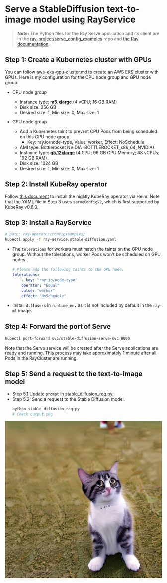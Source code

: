 # Serve a StableDiffusion text-to-image model using RayService

> **Note:** The Python files for the Ray Serve application and its client are in the [ray-project/serve_config_examples](https://github.com/ray-project/serve_config_examples) repo 
and [the Ray documentation](https://docs.ray.io/en/latest/serve/tutorials/stable-diffusion.html).

## Step 1: Create a Kubernetes cluster with GPUs

You can follow [aws-eks-gpu-cluster.md](./aws-eks-gpu-cluster.md) to create an AWS EKS cluster with GPUs.
Here is my configuration for the CPU node group and GPU node group:

* CPU node group
  * Instance type: [**m5.xlarge**](https://aws.amazon.com/ec2/instance-types/m5/) (4 vCPU; 16 GB RAM)
  * Disk size: 256 GB
  * Desired size: 1, Min size: 0, Max size: 1

* GPU node group
  * Add a Kubernetes taint to prevent CPU Pods from being scheduled on this GPU node group
    * Key: ray.io/node-type, Value: worker, Effect: NoSchedule
  * AMI type: Bottlerocket NVIDIA (BOTTLEROCKET_x86_64_NVIDIA)
  * Instance type: [**g5.12xlarge**](https://aws.amazon.com/ec2/instance-types/g5/) (4 GPU; 96 GB GPU Memory; 48 vCPUs; 192 GB RAM)
  * Disk size: 1024 GB
  * Desired size: 1, Min size: 0, Max size: 1

## Step 2: Install KubeRay operator

Follow [this document](../../helm-chart/kuberay-operator/README.md) to install the nightly KubeRay operator via 
Helm. Note that the YAML file in Step 3 uses `serveConfigV2`, which is first supported by KubeRay v0.6.0.

## Step 3: Install a RayService

```sh
# path: ray-operator/config/samples/
kubectl apply -f ray-service.stable-diffusion.yaml
```

* The `tolerations` for workers must match the taints on the GPU node group. Without the tolerations, worker Pods won't be scheduled on GPU nodes.
    ```yaml
    # Please add the following taints to the GPU node.
    tolerations:
        - key: "ray.io/node-type"
        operator: "Equal"
        value: "worker"
        effect: "NoSchedule"
    ```
* Install `diffusers` in `runtime_env` as it is not included by default in the `ray-ml` image.

## Step 4: Forward the port of Serve

```sh
kubectl port-forward svc/stable-diffusion-serve-svc 8000
```

Note that the Serve service will be created after the Serve applications are ready and running. This process may take approximately 1 minute after all Pods in the RayCluster are running.

## Step 5: Send a request to the text-to-image model

* Step 5.1 Update `prompt` in [stable_diffusion_req.py](https://github.com/ray-project/serve_config_examples/blob/master/stable_diffusion/stable_diffusion_req.py).
* Step 5.2: Send a request to the Stable Diffusion model.
  ```sh
  python stable_diffusion_req.py
  # Check output.png
  ```

![image](../images/stable_diffusion_example.png)